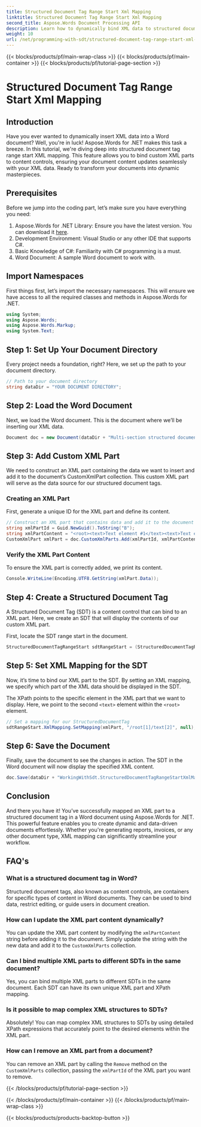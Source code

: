 ```yaml
---
title: Structured Document Tag Range Start Xml Mapping
linktitle: Structured Document Tag Range Start Xml Mapping
second_title: Aspose.Words Document Processing API
description: Learn how to dynamically bind XML data to structured document tags in Word using Aspose.Words for .NET. Follow our step-by-step guide.
weight: 10
url: /net/programming-with-sdt/structured-document-tag-range-start-xml-mapping/
---
```


{{< blocks/products/pf/main-wrap-class >}}
{{< blocks/products/pf/main-container >}}
{{< blocks/products/pf/tutorial-page-section >}}

# Structured Document Tag Range Start Xml Mapping

## Introduction

Have you ever wanted to dynamically insert XML data into a Word document? Well, you're in luck! Aspose.Words for .NET makes this task a breeze. In this tutorial, we're diving deep into structured document tag range start XML mapping. This feature allows you to bind custom XML parts to content controls, ensuring your document content updates seamlessly with your XML data. Ready to transform your documents into dynamic masterpieces.

## Prerequisites

Before we jump into the coding part, let’s make sure you have everything you need:

1. Aspose.Words for .NET Library: Ensure you have the latest version. You can download it [here](https://releases.aspose.com/words/net/).
2. Development Environment: Visual Studio or any other IDE that supports C#.
3. Basic Knowledge of C#: Familiarity with C# programming is a must.
4. Word Document: A sample Word document to work with.

## Import Namespaces

First things first, let’s import the necessary namespaces. This will ensure we have access to all the required classes and methods in Aspose.Words for .NET.

```csharp
using System;
using Aspose.Words;
using Aspose.Words.Markup;
using System.Text;
```

## Step 1: Set Up Your Document Directory

Every project needs a foundation, right? Here, we set up the path to your document directory.

```csharp
// Path to your document directory 
string dataDir = "YOUR DOCUMENT DIRECTORY";
```

## Step 2: Load the Word Document

Next, we load the Word document. This is the document where we’ll be inserting our XML data.

```csharp
Document doc = new Document(dataDir + "Multi-section structured document tags.docx");
```

## Step 3: Add Custom XML Part

We need to construct an XML part containing the data we want to insert and add it to the document’s CustomXmlPart collection. This custom XML part will serve as the data source for our structured document tags.

### Creating an XML Part

First, generate a unique ID for the XML part and define its content.

```csharp
// Construct an XML part that contains data and add it to the document's CustomXmlPart collection.
string xmlPartId = Guid.NewGuid().ToString("B");
string xmlPartContent = "<root><text>Text element #1</text><text>Text element #2</text></root>";
CustomXmlPart xmlPart = doc.CustomXmlParts.Add(xmlPartId, xmlPartContent);
```

### Verify the XML Part Content

To ensure the XML part is correctly added, we print its content.

```csharp
Console.WriteLine(Encoding.UTF8.GetString(xmlPart.Data));
```

## Step 4: Create a Structured Document Tag

A Structured Document Tag (SDT) is a content control that can bind to an XML part. Here, we create an SDT that will display the contents of our custom XML part.

First, locate the SDT range start in the document.

```csharp
StructuredDocumentTagRangeStart sdtRangeStart = (StructuredDocumentTagRangeStart)doc.GetChild(NodeType.StructuredDocumentTagRangeStart, 0, true);
```

## Step 5: Set XML Mapping for the SDT

Now, it’s time to bind our XML part to the SDT. By setting an XML mapping, we specify which part of the XML data should be displayed in the SDT.

The XPath points to the specific element in the XML part that we want to display. Here, we point to the second `<text>` element within the `<root>` element.

```csharp
// Set a mapping for our StructuredDocumentTag
sdtRangeStart.XmlMapping.SetMapping(xmlPart, "/root[1]/text[2]", null);
```

## Step 6: Save the Document

Finally, save the document to see the changes in action. The SDT in the Word document will now display the specified XML content.

```csharp
doc.Save(dataDir + "WorkingWithSdt.StructuredDocumentTagRangeStartXmlMapping.docx");
```

## Conclusion

And there you have it! You’ve successfully mapped an XML part to a structured document tag in a Word document using Aspose.Words for .NET. This powerful feature enables you to create dynamic and data-driven documents effortlessly. Whether you're generating reports, invoices, or any other document type, XML mapping can significantly streamline your workflow.

## FAQ's

### What is a structured document tag in Word?
Structured document tags, also known as content controls, are containers for specific types of content in Word documents. They can be used to bind data, restrict editing, or guide users in document creation.

### How can I update the XML part content dynamically?
You can update the XML part content by modifying the `xmlPartContent` string before adding it to the document. Simply update the string with the new data and add it to the `CustomXmlParts` collection.

### Can I bind multiple XML parts to different SDTs in the same document?
Yes, you can bind multiple XML parts to different SDTs in the same document. Each SDT can have its own unique XML part and XPath mapping.

### Is it possible to map complex XML structures to SDTs?
Absolutely! You can map complex XML structures to SDTs by using detailed XPath expressions that accurately point to the desired elements within the XML part.

### How can I remove an XML part from a document?
You can remove an XML part by calling the `Remove` method on the `CustomXmlParts` collection, passing the `xmlPartId` of the XML part you want to remove.

{{< /blocks/products/pf/tutorial-page-section >}}

{{< /blocks/products/pf/main-container >}}
{{< /blocks/products/pf/main-wrap-class >}}

{{< blocks/products/products-backtop-button >}}
